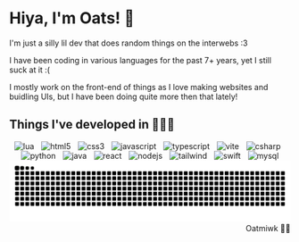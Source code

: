 # Hiya, I'm Oats! 🌾
I'm just a silly lil dev that does random things on the interwebs :3

I have been coding in various languages for the past 7+ years, yet I still suck at it :(

I mostly work on the front-end of things as I love making websites and buidling UIs, but I have been doing quite more then that lately!
## Things I've developed in 👩🏻‍💻
<div align="center">
  <img src="https://skillicons.dev/icons?i=lua" height="40" alt="lua"  />
  <img width="5" />
  <img src="https://skillicons.dev/icons?i=html" height="40" alt="html5"  />
  <img width="5" />
  <img src="https://skillicons.dev/icons?i=css" height="40" alt="css3"  />
  <img width="5" />
  <img src="https://skillicons.dev/icons?i=js" height="40" alt="javascript"  />
  <img width="5" />
  <img src="https://skillicons.dev/icons?i=ts" height="40" alt="typescript"  />
  <img width="5" />
  <img src="https://skillicons.dev/icons?i=vite" height="40" alt="vite"  />
  <img width="5" />
  <img src="https://skillicons.dev/icons?i=cs" height="40" alt="csharp"  />
  <img width="5" />
  <img src="https://skillicons.dev/icons?i=py" height="40" alt="python"  />
  <img width="5" />
  <img src="https://skillicons.dev/icons?i=java" height="40" alt="java"  />
  <img width="5" />
  <img src="https://skillicons.dev/icons?i=react" height="40" alt="react"  />
  <img width="5" />
  <img src="https://skillicons.dev/icons?i=discordjs" height="40" alt="nodejs"  />
  <img width="5" />
  <img src="https://skillicons.dev/icons?i=tailwind" height="40" alt="tailwind"  />
  <img width="5" />
  <img src="https://skillicons.dev/icons?i=swift" height="40" alt="swift"  />
  <img width="5" />
  <img src="https://skillicons.dev/icons?i=mysql" height="40" alt="mysql"  />
</div>
<div align="center">
  <img src="https://raw.githubusercontent.com/oatmiwk/oatmiwk/output/github-contribution-grid-snake.svg" alt="Snake animation" />
</div>

<div align="right">
Oatmiwk 🏳️‍⚧️
</div>
